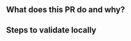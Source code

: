 ## What does this PR do and why?

<!--
Try to complete the sentence: "If this pull request is approved, it will...",
and add some information telling us why you're requesting this change

List any relevant GitHub issues, GitHub discussions, or other references.
-->

## Steps to validate locally

<!--
Describe how you checked this in your local development environment,
and how a reviewer might check it for themselves.

Consider writing tests, providing code snippets or sandboxes, or at least
a step-by-step instruction that reviewers can use to validate the change and consider
any unexpected behavior.

Babel REPL link: https://babeljs.io/repl
-->

